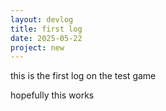 ```yaml
---
layout: devlog
title: first log
date: 2025-05-22
project: new
---
```


this is the first log on the test game

hopefully this works
